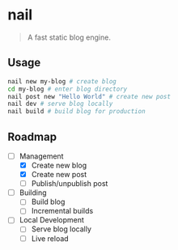 # nail
> A fast static blog engine.

## Usage

```sh
nail new my-blog # create blog
cd my-blog # enter blog directory
nail post new "Hello World" # create new post
nail dev # serve blog locally
nail build # build blog for production
```

## Roadmap

- [ ] Management
  - [x] Create new blog
  - [x] Create new post
  - [ ] Publish/unpublish post
- [ ] Building
  - [ ] Build blog
  - [ ] Incremental builds
- [ ] Local Development
  - [ ] Serve blog locally
  - [ ] Live reload